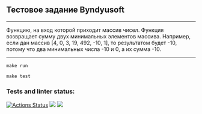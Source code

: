## Тестовое задание Byndyusoft
***
Функцию, на вход которой приходит массив чисел. Функция возвращает сумму двух минимальных элементов массива.
Например, если дан массив [4, 0, 3, 19, 492, -10, 1], то результатом будет -10, потому что два минимальных числа -10 и 0, а их сумма -10.

***
````
make run

make test
````
### Tests and linter status:

[![Actions Status](https://github.com/Alexandr-Kuzmin13/project-test-byndyusoft/workflows/main/badge.svg)](https://github.com/Alexandr-Kuzmin13/project-test-byndyusoft/actions)
<a href="https://codeclimate.com/github/Alexandr-Kuzmin13/project-test-byndyusoft/maintainability"><img src="https://api.codeclimate.com/v1/badges/855c33eff2e079640690/maintainability" /></a>
<a href="https://codeclimate.com/github/Alexandr-Kuzmin13/project-test-byndyusoft/test_coverage"><img src="https://api.codeclimate.com/v1/badges/855c33eff2e079640690/test_coverage" /></a>
